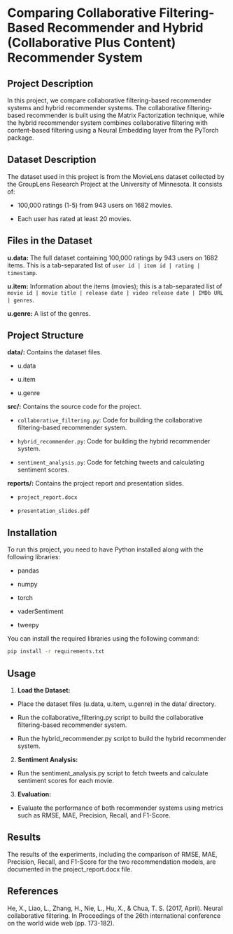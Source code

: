 # Comparing Collaborative Filtering-Based Recommender and Hybrid (Collaborative Plus Content) Recommender System

## Project Description
In this project, we compare collaborative filtering-based recommender systems and hybrid recommender systems. The collaborative filtering-based recommender is built using the Matrix Factorization technique, while the hybrid recommender system combines collaborative filtering with content-based filtering using a Neural Embedding layer from the PyTorch package.

## Dataset Description
The dataset used in this project is from the MovieLens dataset collected by the GroupLens Research Project at the University of Minnesota. It consists of:

- 100,000 ratings (1-5) from 943 users on 1682 movies.

- Each user has rated at least 20 movies.

## Files in the Dataset
**u.data:** The full dataset containing 100,000 ratings by 943 users on 1682 items. This is a tab-separated list of `user id | item id | rating | timestamp`.

**u.item:** Information about the items (movies); this is a tab-separated list of `movie id | movie title | release date | video release date | IMDb URL | genres`.

**u.genre:** A list of the genres.

## Project Structure
**data/:** Contains the dataset files.

- u.data

- u.item

- u.genre

**src/:** Contains the source code for the project.

- `collaborative_filtering.py`: Code for building the collaborative filtering-based recommender system.

- `hybrid_recommender.py`: Code for building the hybrid recommender system.

- `sentiment_analysis.py`: Code for fetching tweets and calculating sentiment scores.

**reports/:** Contains the project report and presentation slides.

- `project_report.docx`

- `presentation_slides.pdf`

## Installation
To run this project, you need to have Python installed along with the following libraries:

- pandas

- numpy

- torch

- vaderSentiment

- tweepy

You can install the required libraries using the following command:

```bash
pip install -r requirements.txt
```

## Usage
1. **Load the Dataset:**

- Place the dataset files (u.data, u.item, u.genre) in the data/ directory.

- Run the collaborative_filtering.py script to build the collaborative filtering-based recommender system.

- Run the hybrid_recommender.py script to build the hybrid recommender system.

2. **Sentiment Analysis:**

- Run the sentiment_analysis.py script to fetch tweets and calculate sentiment scores for each movie.

3. **Evaluation:**

- Evaluate the performance of both recommender systems using metrics such as RMSE, MAE, Precision, Recall, and F1-Score.

## Results
The results of the experiments, including the comparison of RMSE, MAE, Precision, Recall, and F1-Score for the two recommendation models, are documented in the project_report.docx file.

## References
He, X., Liao, L., Zhang, H., Nie, L., Hu, X., & Chua, T. S. (2017, April). Neural collaborative filtering. In Proceedings of the 26th international conference on the world wide web (pp. 173-182).